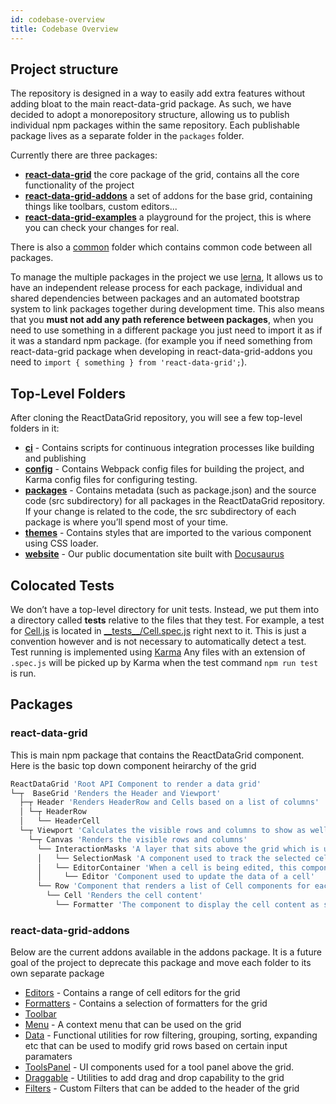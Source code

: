 ```yaml
---
id: codebase-overview
title: Codebase Overview
---
```


## Project structure
The repository is designed in a way to easily add extra features without adding bloat to the main react-data-grid package. As such, we have decided to adopt a monorepository structure, allowing us to publish individual npm packages within the same repository. Each publishable package lives as a separate folder in the `packages` folder. 

Currently there are three packages:
- [**react-data-grid**](https://www.npmjs.com/package/react-data-grid) the core package of the grid, contains all the core functionality of the project
- [**react-data-grid-addons**](https://www.npmjs.com/package/react-data-grid-addons) a set of addons for the base grid, containing things like toolbars, custom editors...
- [**react-data-grid-examples**](https://www.npmjs.com/package/react-data-grid-examples) a playground for the project, this is where you can check your changes for real.

There is also a [common](https://github.com/adazzle/react-data-grid/tree/master/packages/common) folder which contains common code between all packages.

To manage the multiple packages in the project we use [lerna](https://lernajs.io/), It allows us to have an independent release process for each package,
individual and shared dependencies between packages and an automated bootstrap system to link packages together during development time.
This also means that you **must not add any path reference between packages**, when you need to use something in a different package you just need to import it as if
it was a standard npm package. (for example you if need something from react-data-grid package when developing in react-data-grid-addons you need to `import { something } from 'react-data-grid';`).

## Top-Level Folders
After cloning the ReactDataGrid repository, you will see a few top-level folders in it:

- [**ci**](https://github.com/adazzle/react-data-grid/tree/master/ci) - Contains scripts for continuous integration processes like building and publishing
- [**config**](https://github.com/adazzle/react-data-grid/tree/master/config) - Contains Webpack config files for building the project, and Karma config files for configuring testing.
- [**packages**](https://github.com/adazzle/react-data-grid/tree/master/packages) - Contains metadata (such as package.json) and the source code (src subdirectory) for all packages in the ReactDataGrid repository. If your change is related to the code, the src subdirectory of each package is where you’ll spend most of your time.
- [**themes**](https://github.com/adazzle/react-data-grid/tree/master/themes) - Contains styles that are imported to the various component using CSS loader.
- [**website**](https://github.com/adazzle/react-data-grid/tree/master/website) - Our public documentation site built with [Docusaurus](https://docusaurus.io)

## Colocated Tests
We don’t have a top-level directory for unit tests. Instead, we put them into a directory called __tests__ relative to the files that they test. 
For example, a test for [Cell.js](https://github.com/adazzle/react-data-grid/blob/master/packages/react-data-grid/src/Cell.js) is located in [\_\_tests_\_\/Cell.spec.js](https://github.com/adazzle/react-data-grid/blob/master/packages/react-data-grid/src/__tests__/Cell.spec.js) right next to it.
This is just a convention however and is not necessary to automatically detect a test. Test running is implemented using [Karma](https://karma-runner.github.io/latest/index.html) Any files with an extension of  ```.spec.js``` will be picked up by Karma when the test command `npm run test` is run.   

## Packages
### react-data-grid
This is main npm package that contains the ReactDataGrid component.
Here is the basic top down component heirarchy of the grid

```bash
ReactDataGrid 'Root API Component to render a data grid'
└─┬  BaseGrid 'Renders the Header and Viewport'
  ├─┬ Header 'Renders HeaderRow and Cells based on a list of columns'
  │ └─┬ HeaderRow
  │   └── HeaderCell
  └─┬ Viewport 'Calculates the visible rows and columns to show as well as a buffer of overflow rows and columns'
    └─┬ Canvas 'Renders the visible rows and columns'
      └── InteractionMasks 'A layer that sits above the grid which is used for interaction such as keyboard navigation'
      │   └── SelectionMask 'A component used to track the selected cell. It can be moved by using the keyboard or the mouse'
      │   └── EditorContainer 'When a cell is being edited, this component renders the editor specified in column.editor'
      │     └── Editor 'Component used to update the data of a cell'
      └── Row 'Component that renders a list of Cell components for each column'
        └── Cell 'Renders the cell content'
          └── Formatter 'The component to display the cell content as specified by column.formatter'
```

### react-data-grid-addons
Below are the current addons available in the addons package. It is a future goal of the project to deprecate this package and move each folder to its own separate package
 - [Editors](https://github.com/adazzle/react-data-grid/tree/master/packages/react-data-grid-addons/src/editors) - Contains a range of cell editors for the grid
 - [Formatters](https://github.com/adazzle/react-data-grid/tree/master/packages/react-data-grid-addons/src/formatters) - Contains a selection of formatters for the grid
 - [Toolbar](https://github.com/adazzle/react-data-grid/tree/master/packages/react-data-grid-addons/src/toolbar)
 - [Menu](https://github.com/adazzle/react-data-grid/tree/master/packages/react-data-grid-addons/src/menu) - A context menu that can be used on the grid
 - [Data](https://github.com/adazzle/react-data-grid/tree/master/packages/react-data-grid-addons/src/data) - Functional utilities for row filtering, grouping, sorting, expanding etc that can be used to modify grid rows based on certain input paramaters
 - [ToolsPanel](https://github.com/adazzle/react-data-grid/tree/master/packages/react-data-grid-addons/src/toolspanel) - UI components used for a tool panel above the grid.
 - [Draggable](https://github.com/adazzle/react-data-grid/tree/master/packages/react-data-grid-addons/src/draggable) - Utilities to add drag and drop capability to the grid
 - [Filters](https://github.com/adazzle/react-data-grid/tree/master/packages/react-data-grid-addons/src/filters) - Custom Filters that can be added to the header of the grid 
